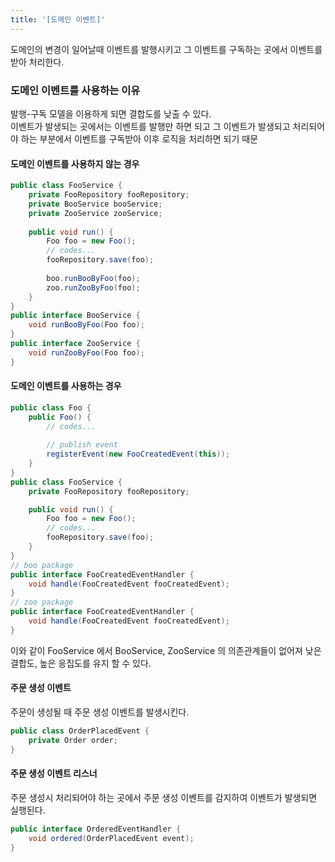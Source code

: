 ```yaml
---
title: '[도메인 이벤트]'
---
```


도메인의 변경이 일어날때 이벤트를 발행시키고 그 이벤트를 구독하는 곳에서 이벤트를 받아 처리한다.

### 도메인 이벤트를 사용하는 이유
발행-구독 모델을 이용하게 되면 결합도를 낮출 수 있다.  
이벤트가 발생되는 곳에서는 이벤트를 발행만 하면 되고 그 이벤트가 발생되고 처리되어야 하는 부분에서 이벤트를 구독받아 이후 로직을 처리하면 되기 때문  

#### 도메인 이벤트를 사용하지 않는 경우 
```java
public class FooService {
    private FooRepository fooRepository;
    private BooService booService;
    private ZooService zooService;
    
    public void run() {
        Foo foo = new Foo();
        // codes...
        fooRepository.save(foo);
        
        boo.runBooByFoo(foo);
        zoo.runZooByFoo(foo);
    }
}
public interface BooService {
    void runBooByFoo(Foo foo);
}
public interface ZooService {
    void runZooByFoo(Foo foo);
}
```
#### 도메인 이벤트를 사용하는 경우
```java
public class Foo {
    public Foo() {
        // codes...
        
        // publish event
        registerEvent(new FooCreatedEvent(this));
    }
}
public class FooService {
    private FooRepository fooRepository;

    public void run() {
        Foo foo = new Foo();
        // codes...
        fooRepository.save(foo);
    }
}
// boo package
public interface FooCreatedEventHandler {
    void handle(FooCreatedEvent fooCreatedEvent);
}
// zoo package
public interface FooCreatedEventHandler {
    void handle(FooCreatedEvent fooCreatedEvent);
}
```
이와 같이 FooService 에서 BooService, ZooService 의 의존관계들이 없어져 낮은 결합도, 높은 응집도를 유지 할 수 있다.  


#### 주문 생성 이벤트
주문이 생성될 때 주문 생성 이벤트를 발생시킨다.  
```java
public class OrderPlacedEvent {
    private Order order;
}
```

#### 주문 생성 이벤트 리스너
주문 생성시 처리되어야 하는 곳에서 주문 생성 이벤트를 감지하여 이벤트가 발생되면 실행된다.  
```java
public interface OrderedEventHandler {
    void ordered(OrderPlacedEvent event);
}
```